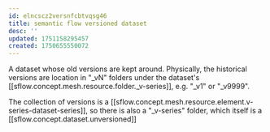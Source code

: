 ```yaml
---
id: elncscz2versnfcbtvqsg46
title: semantic flow versioned dataset
desc: ''
updated: 1751158295457
created: 1750655550072
---
```


A dataset whose old versions are kept around. Physically, the historical versions are location in "_vN" folders under the dataset's [[sflow.concept.mesh.resource.folder._v-series]], e.g. "_v1" or "_v9999". 

The collection of versions is a [[sflow.concept.mesh.resource.element.v-series-dataset-series]], so there is also a "_v-series" folder, which itself is a  [[sflow.concept.dataset.unversioned]] 